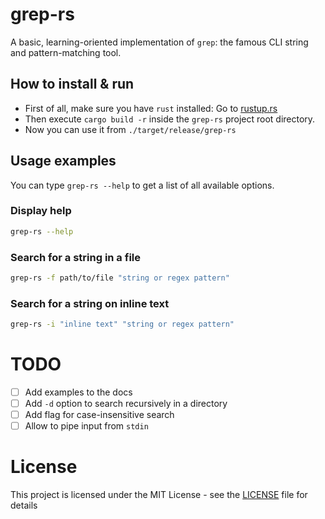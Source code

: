 # grep-rs

A basic, learning-oriented implementation of `grep`: the famous CLI string and pattern-matching tool.

## How to install & run
- First of all, make sure you have `rust` installed: Go to [rustup.rs](https://rustup.rs/)
- Then execute `cargo build -r` inside the `grep-rs` project root directory.
- Now you can use it from `./target/release/grep-rs`

## Usage examples
You can type `grep-rs --help` to get a list of all available options.

### Display help
```bash
grep-rs --help
```

### Search for a string in a file
```bash
grep-rs -f path/to/file "string or regex pattern" 
```

### Search for a string on inline text
```bash
grep-rs -i "inline text" "string or regex pattern" 
```

# TODO
- [ ] Add examples to the docs
- [ ] Add `-d` option to search recursively in a directory
- [ ] Add flag for case-insensitive search
- [ ] Allow to pipe input from `stdin`

# License
This project is licensed under the MIT License - see the [LICENSE](LICENSE) file for details
